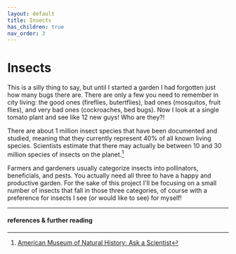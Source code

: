 ```yaml
---
layout: default
title: Insects
has_children: true
nav_order: 3
---
```

# Insects
This is a silly thing to say, but until I started a garden I had forgotten just how many bugs there are. There are only a few you need to remember in city living: the good ones (fireflies, butertflies), bad ones (mosquitos, fruit flies), and very bad ones (cockroaches, bed bugs). Now I look at a single tomato plant and see like 12 new guys! Who are they?!

There are about 1 million insect species that have been documented and studied, meaning that they currently represent 40% of all known living species. Scientists estimate that there may actually be between 10 and 30 million species of insects on the planet.[^1]

Farmers and gardeners usually categorize insects into pollinators, beneficials, and pests. You actually need all three to have a happy and productive garden. For the sake of this project I'll be focusing on a small number of insects that fall in those three categories, of course with a preference for insects I see (or would like to see) for myself!

---
#### references & further reading
[^1]: [American Museum of Natural History: Ask a Scientist](https://www.amnh.org/explore/ology/earth/ask-a-scientist-about-our-environment/which-animal-group-has-the-most-organisms#:~:text=There%20are%20more%20than%201,of%20all%20known%20living%20species!)